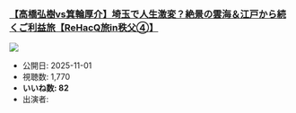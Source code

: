 ### [【高橋弘樹vs箕輪厚介】埼玉で人生激変？絶景の雲海＆江戸から続くご利益旅【ReHacQ旅in秩父④】](https://www.youtube.com/watch?v=38mpQvBSz5c)
[![](https://img.youtube.com/vi/38mpQvBSz5c/sddefault.jpg)](https://www.youtube.com/watch?v=38mpQvBSz5c)
-   公開日: 2025-11-01
-   視聴数: 1,770
-   **いいね数: 82**
-   出演者: 
